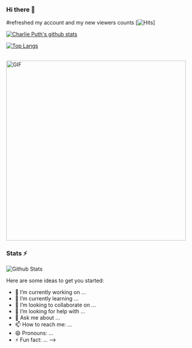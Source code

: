 ### Hi there 👋
#refreshed my account and my new viewers counts
[![Hits](https://hits.seeyoufarm.com/api/count/incr/badge.svg?url=https%3A%2F%2Fgithub.com%2F%2520PerU-MoNsteR&count_bg=%2379C83D&title_bg=%23555555&icon=&icon_color=%23E7E7E7&title=viewers&edge_flat=false)]

[![Charlie Puth's github stats](https://github-readme-stats.vercel.app/api?username=PerU-MoNsteR&show_icons=true&theme=dark&count_private=true)](https://github.com/PerU-MoNsteR)


[![Top Langs](https://github-readme-stats.vercel.app/api/top-langs/?username=PerU-MoNsteR&layout=compact&theme=cobalt)](https://github.com/PerU-MoNsteR)


<br />

<img align="centre" height="480px" width="480px" alt="GIF" src="https://media.giphy.com/media/TZf4ZyXb0lXXi/giphy.gif" />
<br />

### Stats ⚡️

![Github Stats](https://github-readme-stats.vercel.app/api?username=PerU-MoNsteR&show_icons=true&title_color=333&icon_color=333&include_all_commits=true&theme=dark&cache_seconds=86400)


Here are some ideas to get you started:

- 🔭 I’m currently working on ...
- 🌱 I’m currently learning ...
- 👯 I’m looking to collaborate on ...
- 🤔 I’m looking for help with ...
- 💬 Ask me about ...
- 📫 How to reach me: ...
- 😄 Pronouns: ...
- ⚡ Fun fact: ...
-->
